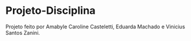 # Projeto-Disciplina
Projeto feito por Amabyle Caroline Casteletti, Eduarda Machado e Vinicius Santos Zanini.
